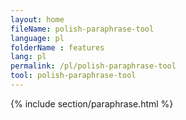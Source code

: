 ```yaml
---
layout: home
fileName: polish-paraphrase-tool
language: pl
folderName : features
lang: pl
permalink: /pl/polish-paraphrase-tool
tool: polish-paraphrase-tool
---
```

{% include section/paraphrase.html %}
